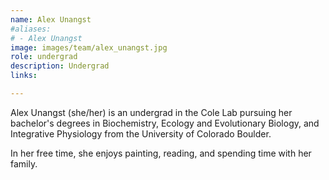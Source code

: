```yaml
---
name: Alex Unangst
#aliases:
# - Alex Unangst
image: images/team/alex_unangst.jpg
role: undergrad
description: Undergrad
links:

---
```

Alex Unangst (she/her) is an undergrad in the Cole Lab pursuing her bachelor's degrees in Biochemistry, Ecology and Evolutionary Biology, and Integrative Physiology from the University of Colorado Boulder.

In her free time, she enjoys painting, reading, and spending time with her family. 
